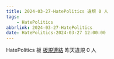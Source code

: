 ```yaml
---
title: 2024-03-27-HatePolitics 違規 0 人
tags:
    - HatePolitics
abbrlink: 2024-03-27-HatePolitics
date: HatePolitics-2024-03-27 12:00:00
---
```

HatePolitics 板 [板規連結](https://www.ptt.cc/bbs/HatePolitics/M.1617115262.A.D60.html)
昨天違規 0 人
